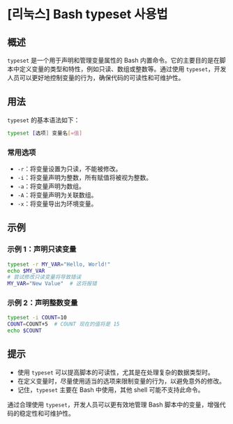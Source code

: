 # [리눅스] Bash typeset 사용법

## 概述
`typeset` 是一个用于声明和管理变量属性的 Bash 内置命令。它的主要目的是在脚本中定义变量的类型和特性，例如只读、数组或整数等。通过使用 `typeset`，开发人员可以更好地控制变量的行为，确保代码的可读性和可维护性。

## 用法
`typeset` 的基本语法如下：

```bash
typeset [选项] 变量名[=值]
```

### 常用选项
- `-r`：将变量设置为只读，不能被修改。
- `-i`：将变量声明为整数，所有赋值将被视为整数。
- `-a`：将变量声明为数组。
- `-A`：将变量声明为关联数组。
- `-x`：将变量导出为环境变量。

## 示例
### 示例 1：声明只读变量
```bash
typeset -r MY_VAR="Hello, World!"
echo $MY_VAR
# 尝试修改只读变量将导致错误
MY_VAR="New Value"  # 这将报错
```

### 示例 2：声明整数变量
```bash
typeset -i COUNT=10
COUNT=COUNT+5  # COUNT 现在的值将是 15
echo $COUNT
```

## 提示
- 使用 `typeset` 可以提高脚本的可读性，尤其是在处理复杂的数据类型时。
- 在定义变量时，尽量使用适当的选项来限制变量的行为，以避免意外的修改。
- 记住，`typeset` 主要在 Bash 中使用，其他 shell 可能不支持此命令。

通过合理使用 `typeset`，开发人员可以更有效地管理 Bash 脚本中的变量，增强代码的稳定性和可维护性。